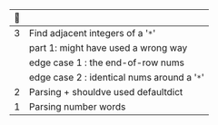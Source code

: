 :christmas_tree:|<img src='https://deno.com/images/artwork/HypnoDeno.gif?__frsh_c=dad2' width='15px' /> 
:-: | :-
3   | Find adjacent integers of a '`*`'
|| part 1: might have used a wrong way 
|| edge case 1 : the end-of-row nums
|| edge case 2 : identical nums around a '`*`'
2   | Parsing + shouldve used defaultdict
1   | Parsing number words

<!------------ FOOTNOTE ------------>

<!--

# &#8203;

Export session
```j
$ export AOC_SESSION=...
```

Python
- fetching: using `os.getenv` 

 Typescript
- HMR using Denon: run `denon start Filename.ts`
- non-watch mode: run `sh Deno.sh {1|2|...}`



Install Deno
```
✗ curl -fsSL https://deno.land/x/install/install.sh | sh
✗ which deno
✗ export AOC_SESSION=abc123
✗ printenv
✗ deno run --allow-read --allow-env --allow-net File.ts
```
Install Denon
```
✗ deno install --allow-read --allow-run -f https://deno.land/x/denon/denon.ts
✗ denon start File.ts
```
Write a denon.json
```
{
  "scripts": {
    "start": {
      "cmd": "deno run",
      "watch": true,
      "allow": ["read", "net", "env"],
      "ext": "ts",
      "unstable": true
    }
  }
}
```

-->
